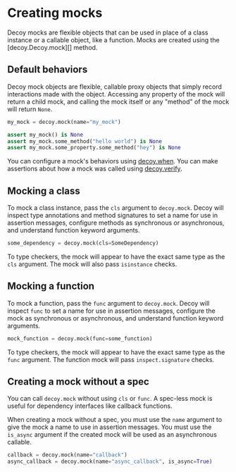 # Creating mocks

Decoy mocks are flexible objects that can be used in place of a class instance or a callable object, like a function. Mocks are created using the [decoy.Decoy.mock][] method.

## Default behaviors

Decoy mock objects are flexible, callable proxy objects that simply record interactions made with the object. Accessing any property of the mock will return a child mock, and calling the mock itself or any "method" of the mock will return `None`.

```python
my_mock = decoy.mock(name="my_mock")

assert my_mock() is None
assert my_mock.some_method("hello world") is None
assert my_mock.some_property.some_method("hey") is None
```

You can configure a mock's behaviors using [decoy.when](./when.md). You can make assertions about how a mock was called using [decoy.verify](./verify.md).

## Mocking a class

To mock a class instance, pass the `cls` argument to `decoy.mock`. Decoy will inspect type annotations and method signatures to set a name for use in assertion messages, configure methods as synchronous or asynchronous, and understand function keyword arguments.

```python
some_dependency = decoy.mock(cls=SomeDependency)
```

To type checkers, the mock will appear to have the exact same type as the `cls` argument. The mock will also pass `isinstance` checks.

## Mocking a function

To mock a function, pass the `func` argument to `decoy.mock`. Decoy will inspect `func` to set a name for use in assertion messages, configure the mock as synchronous or asynchronous, and understand function keyword arguments.

```python
mock_function = decoy.mock(func=some_function)
```

To type checkers, the mock will appear to have the exact same type as the `func` argument. The function mock will pass `inspect.signature` checks.

## Creating a mock without a spec

You can call `decoy.mock` without using `cls` or `func`. A spec-less mock is useful for dependency interfaces like callback functions.

When creating a mock without a spec, you must use the `name` argument to give the mock a name to use in assertion messages. You must use the `is_async` argument if the created mock will be used as an asynchronous callable.

```python
callback = decoy.mock(name="callback")
async_callback = decoy.mock(name="async_callback", is_async=True)
```
